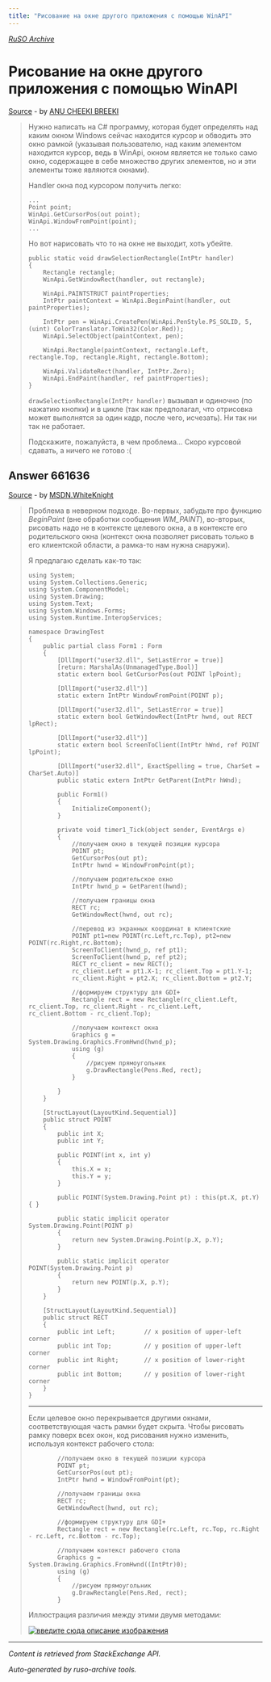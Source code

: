 ```yaml
---
title: "Рисование на окне другого приложения с помощью WinAPI"
---
```

<p><i><a href="https://github.com/MSDN-WhiteKnight/ruso-archive/">RuSO Archive</a></i></p>
<h1>Рисование на окне другого приложения с помощью WinAPI</h1>
<p><a href="https://ru.stackoverflow.com/questions/661585/%d0%a0%d0%b8%d1%81%d0%be%d0%b2%d0%b0%d0%bd%d0%b8%d0%b5-%d0%bd%d0%b0-%d0%be%d0%ba%d0%bd%d0%b5-%d0%b4%d1%80%d1%83%d0%b3%d0%be%d0%b3%d0%be-%d0%bf%d1%80%d0%b8%d0%bb%d0%be%d0%b6%d0%b5%d0%bd%d0%b8%d1%8f-%d1%81-%d0%bf%d0%be%d0%bc%d0%be%d1%89%d1%8c%d1%8e-winapi">Source</a> - by <a href="https://ru.stackoverflow.com/users/203050/anu-cheeki-breeki">ANU CHEEKI BREEKI</a></p>
<blockquote>
<p>Нужно написать на С# программу, которая будет определять над каким окном Windows сейчас находится курсор и обводить это окно рамкой (указывая пользователю, над каким элементом находится курсор, ведь в WinApi, окном является не только само окно, содержащее в себе множество других элементов, но и эти элементы тоже являются окнами).  </p>

<p>Handler окна под курсором получить легко:  </p>

<pre><code>...
Point point;
WinApi.GetCursorPos(out point);
WinApi.WindowFromPoint(point);
...
</code></pre>

<p>Но вот нарисовать что то на окне не выходит, хоть убейте.  </p>

<pre><code>public static void drawSelectionRectangle(IntPtr handler)
{
    Rectangle rectangle;
    WinApi.GetWindowRect(handler, out rectangle);

    WinApi.PAINTSTRUCT paintProperties;
    IntPtr paintContext = WinApi.BeginPaint(handler, out paintProperties);

    IntPtr pen = WinApi.CreatePen(WinApi.PenStyle.PS_SOLID, 5, (uint) ColorTranslator.ToWin32(Color.Red));
    WinApi.SelectObject(paintContext, pen);

    WinApi.Rectangle(paintContext, rectangle.Left, rectangle.Top, rectangle.Right, rectangle.Bottom);

    WinApi.ValidateRect(handler, IntPtr.Zero);
    WinApi.EndPaint(handler, ref paintProperties);
}
</code></pre>

<p><code>drawSelectionRectangle(IntPtr handler)</code> вызывал и одиночно (по нажатию кнопки) и в цикле (так как предполагал, что отрисовка может выполнятся за один кадр, после чего, исчезать). Ни так ни так не работает.  </p>

<p>Подскажите, пожалуйста, в чем проблема... Скоро курсовой сдавать, а ничего не готово :(</p>

</blockquote>
<h2>Answer 661636</h2>
<p><a href="https://ru.stackoverflow.com/a/661636/">Source</a> - by <a href="https://ru.stackoverflow.com/users/240512/msdn-whiteknight">MSDN.WhiteKnight</a></p>
<blockquote>
<p>Проблема в неверном подходе. Во-первых, забудьте про функцию <em>BeginPaint</em> (вне обработки сообщения <em>WM_PAINT</em>), во-вторых, рисовать надо не в контексте целевого окна, а в контексте его родительского окна (контекст окна позволяет рисовать только в его клиентской области, а рамка-то нам нужна снаружи).</p>

<p>Я предлагаю сделать как-то так:</p>

<pre><code>using System;
using System.Collections.Generic;
using System.ComponentModel;
using System.Drawing;
using System.Text;
using System.Windows.Forms;
using System.Runtime.InteropServices;

namespace DrawingTest
{
    public partial class Form1 : Form
    {
        [DllImport("user32.dll", SetLastError = true)]
        [return: MarshalAs(UnmanagedType.Bool)]
        static extern bool GetCursorPos(out POINT lpPoint);

        [DllImport("user32.dll")]
        static extern IntPtr WindowFromPoint(POINT p);                

        [DllImport("user32.dll", SetLastError = true)]
        static extern bool GetWindowRect(IntPtr hwnd, out RECT lpRect);

        [DllImport("user32.dll")]
        static extern bool ScreenToClient(IntPtr hWnd, ref POINT lpPoint);        

        [DllImport("user32.dll", ExactSpelling = true, CharSet = CharSet.Auto)]
        public static extern IntPtr GetParent(IntPtr hWnd);

        public Form1()
        {
            InitializeComponent();
        }

        private void timer1_Tick(object sender, EventArgs e)
        {
            //получаем окно в текущей позиции курсора  
            POINT pt;
            GetCursorPos(out pt);
            IntPtr hwnd = WindowFromPoint(pt);

            //получаем родительское окно
            IntPtr hwnd_p = GetParent(hwnd);

            //получаем границы окна   
            RECT rc;
            GetWindowRect(hwnd, out rc);

            //перевод из экранных координат в клиентские
            POINT pt1=new POINT(rc.Left,rc.Top), pt2=new POINT(rc.Right,rc.Bottom);
            ScreenToClient(hwnd_p, ref pt1);
            ScreenToClient(hwnd_p, ref pt2);
            RECT rc_client = new RECT();
            rc_client.Left = pt1.X-1; rc_client.Top = pt1.Y-1;
            rc_client.Right = pt2.X; rc_client.Bottom = pt2.Y;

            //формируем структуру для GDI+
            Rectangle rect = new Rectangle(rc_client.Left, rc_client.Top, rc_client.Right - rc_client.Left, rc_client.Bottom - rc_client.Top);

            //получаем контекст окна            
            Graphics g = System.Drawing.Graphics.FromHwnd(hwnd_p);
            using (g)
            {
                //рисуем прямоугольник
                g.DrawRectangle(Pens.Red, rect);
            }

        }
    }

    [StructLayout(LayoutKind.Sequential)]
    public struct POINT
    {
        public int X;
        public int Y;

        public POINT(int x, int y)
        {
            this.X = x;
            this.Y = y;
        }

        public POINT(System.Drawing.Point pt) : this(pt.X, pt.Y) { }

        public static implicit operator System.Drawing.Point(POINT p)
        {
            return new System.Drawing.Point(p.X, p.Y);
        }

        public static implicit operator POINT(System.Drawing.Point p)
        {
            return new POINT(p.X, p.Y);
        }
    }

    [StructLayout(LayoutKind.Sequential)]
    public struct RECT
    {
        public int Left;        // x position of upper-left corner
        public int Top;         // y position of upper-left corner
        public int Right;       // x position of lower-right corner
        public int Bottom;      // y position of lower-right corner
    }
}
</code></pre>

<hr>

<p>Если целевое окно перекрывается другими окнами, соответствующая часть рамки будет скрыта. Чтобы рисовать рамку поверх всех окон, код рисования нужно изменить, используя контекст рабочего стола:</p>

<pre><code>        //получаем окно в текущей позиции курсора  
        POINT pt;
        GetCursorPos(out pt);
        IntPtr hwnd = WindowFromPoint(pt);

        //получаем границы окна   
        RECT rc;
        GetWindowRect(hwnd, out rc);

        //формируем структуру для GDI+
        Rectangle rect = new Rectangle(rc.Left, rc.Top, rc.Right - rc.Left, rc.Bottom - rc.Top);

        //получаем контекст рабочего стола
        Graphics g = System.Drawing.Graphics.FromHwnd((IntPtr)0);
        using (g)
        {
            //рисуем прямоугольник
            g.DrawRectangle(Pens.Red, rect);
        }
</code></pre>

<p>Иллюстрация различия между этими двумя методами:</p>

<p><a href="https://i.stack.imgur.com/oWvhv.png" rel="nofollow noreferrer"><img src="https://i.stack.imgur.com/oWvhv.png" alt="введите сюда описание изображения"></a></p>

</blockquote>
<hr/>
<p><i>Content is retrieved from StackExchange API. </i></p>
<p><i>Auto-generated by ruso-archive tools. </i></p>
